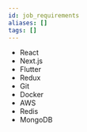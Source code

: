 ```yaml
---
id: job_requirements
aliases: []
tags: []
---
```


- React
- Next.js
- Flutter
- Redux
- Git
- Docker
- AWS
- Redis
- MongoDB

